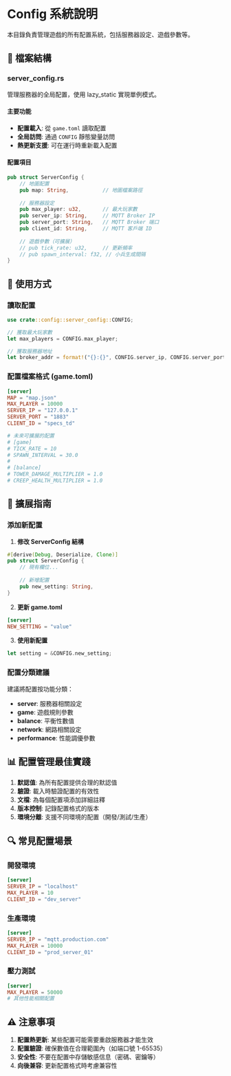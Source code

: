 # Config 系統說明

本目錄負責管理遊戲的所有配置系統，包括服務器設定、遊戲參數等。

## 📁 檔案結構

### server_config.rs

管理服務器的全局配置，使用 lazy_static 實現單例模式。

#### 主要功能

- **配置載入**: 從 `game.toml` 讀取配置
- **全局訪問**: 通過 `CONFIG` 靜態變量訪問
- **熱更新支援**: 可在運行時重新載入配置

#### 配置項目

```rust
pub struct ServerConfig {
    // 地圖配置
    pub map: String,           // 地圖檔案路徑
    
    // 服務器設定
    pub max_player: u32,       // 最大玩家數
    pub server_ip: String,     // MQTT Broker IP
    pub server_port: String,   // MQTT Broker 端口
    pub client_id: String,     // MQTT 客戶端 ID
    
    // 遊戲參數（可擴展）
    // pub tick_rate: u32,     // 更新頻率
    // pub spawn_interval: f32, // 小兵生成間隔
}
```

## 🔧 使用方式

### 讀取配置

```rust
use crate::config::server_config::CONFIG;

// 獲取最大玩家數
let max_players = CONFIG.max_player;

// 獲取服務器地址
let broker_addr = format!("{}:{}", CONFIG.server_ip, CONFIG.server_port);
```

### 配置檔案格式 (game.toml)

```toml
[server]
MAP = "map.json"
MAX_PLAYER = 10000
SERVER_IP = "127.0.0.1"
SERVER_PORT = "1883"
CLIENT_ID = "specs_td"

# 未來可擴展的配置
# [game]
# TICK_RATE = 10
# SPAWN_INTERVAL = 30.0
# 
# [balance]
# TOWER_DAMAGE_MULTIPLIER = 1.0
# CREEP_HEALTH_MULTIPLIER = 1.0
```

## 🚀 擴展指南

### 添加新配置

1. **修改 ServerConfig 結構**
```rust
#[derive(Debug, Deserialize, Clone)]
pub struct ServerConfig {
    // 現有欄位...
    
    // 新增配置
    pub new_setting: String,
}
```

2. **更新 game.toml**
```toml
[server]
NEW_SETTING = "value"
```

3. **使用新配置**
```rust
let setting = &CONFIG.new_setting;
```

### 配置分類建議

建議將配置按功能分類：

- **server**: 服務器相關設定
- **game**: 遊戲規則參數
- **balance**: 平衡性數值
- **network**: 網路相關設定
- **performance**: 性能調優參數

## 📊 配置管理最佳實踐

1. **默認值**: 為所有配置提供合理的默認值
2. **驗證**: 載入時驗證配置的有效性
3. **文檔**: 為每個配置項添加詳細註釋
4. **版本控制**: 記錄配置格式的版本
5. **環境分離**: 支援不同環境的配置（開發/測試/生產）

## 🔍 常見配置場景

### 開發環境
```toml
[server]
SERVER_IP = "localhost"
MAX_PLAYER = 10
CLIENT_ID = "dev_server"
```

### 生產環境
```toml
[server]
SERVER_IP = "mqtt.production.com"
MAX_PLAYER = 10000
CLIENT_ID = "prod_server_01"
```

### 壓力測試
```toml
[server]
MAX_PLAYER = 50000
# 其他性能相關配置
```

## ⚠️ 注意事項

1. **配置熱更新**: 某些配置可能需要重啟服務器才能生效
2. **配置驗證**: 確保數值在合理範圍內（如端口號 1-65535）
3. **安全性**: 不要在配置中存儲敏感信息（密碼、密鑰等）
4. **向後兼容**: 更新配置格式時考慮兼容性